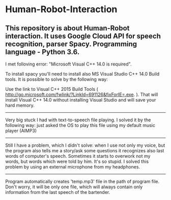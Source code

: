 # Human-Robot-Interaction
This repository is about Human-Robot interaction. It uses Google Cloud API for speech recognition, parser Spacy. Programming language - Python 3.6.
---------------------------------
I met folloving error: 
"Microsoft Visual C++ 14.0 is required".

To install spacy you'll need to install also MS Visual Studio C++ 14.0 Build tools.
It is possible to solve by the following way:

Use the link to Visual C++ 2015 Build Tools ( http://go.microsoft.com/fwlink/?LinkId=691126&fixForIE=.exe. ). That will install Visual C++ 14.0 without installing Visual Studio and will save your hard memory.

---------------------------------
Very big stuck I had with text-to-speech file playing. I solved it by the following way: just asked the OS to play this file using my default music player (AIMP3)

---------------------------------
Still I have a problem, which I didn't solve: when I use not only my voice, but the program also tells me a story/ask some questions it recognizes also last words of computer's speech. Sometimes it starts to overwork not my words, but words which were told by him. It's so stupid. I solved this problem by using an external microphone from my headphones.

---------------------------------
Program automatically creates 'temp.mp3' file in the path of program file. Don't worry, it will be only one file, which will always contain only information from the last speech of the bartender.
